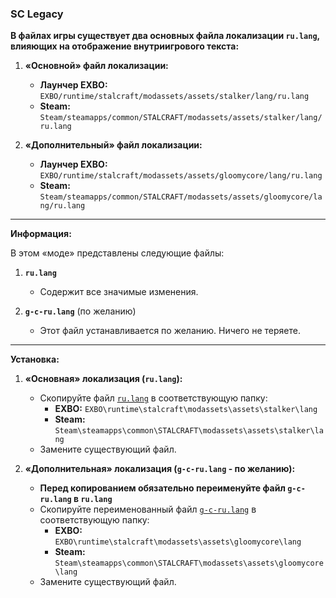 ### SC Legacy

**В файлах игры существует два основных файла локализации `ru.lang`, влияющих на отображение внутриигрового текста:**

1.  **«Основной» файл локализации:**
    * **Лаунчер EXBO:** `EXBO/runtime/stalcraft/modassets/assets/stalker/lang/ru.lang`
    * **Steam:** `Steam/steamapps/common/STALCRAFT/modassets/assets/stalker/lang/ru.lang`

2.  **«Дополнительный» файл локализации:**
    * **Лаунчер EXBO:** `EXBO/runtime/stalcraft/modassets/assets/gloomycore/lang/ru.lang`
    * **Steam:** `Steam/steamapps/common/STALCRAFT/modassets/assets/gloomycore/lang/ru.lang`

---

**Информация:**

В этом «моде» представлены следующие файлы:

1.  **`ru.lang`**
    * Содержит все значимые изменения.

2.  **`g-c-ru.lang`** (по желанию)
    * Этот файл устанавливается по желанию. Ничего не теряете.

---

**Установка:**

1.  **«Основная» локализация (`ru.lang`):**
    * Скопируйте файл [`ru.lang`](https://github.com/Horizon-Arch/sc-legacy/releases) в соответствующую папку:
        * **EXBO:** `EXBO\runtime\stalcraft\modassets\assets\stalker\lang`
        * **Steam:** `Steam\steamapps\common\STALCRAFT\modassets\assets\stalker\lang`
    * Замените существующий файл.

2.  **«Дополнительная» локализация (`g-c-ru.lang` - по желанию):**
    * **Перед копированием обязательно переименуйте файл `g-c-ru.lang` в `ru.lang`**
    * Скопируйте переименованный файл [`g-c-ru.lang`](https://github.com/Horizon-Arch/sc-legacy/releases) в соответствующую папку:
        * **EXBO:** `EXBO\runtime\stalcraft\modassets\assets\gloomycore\lang`
        * **Steam:** `Steam\steamapps\common\STALCRAFT\modassets\assets\gloomycore\lang`
    * Замените существующий файл.
